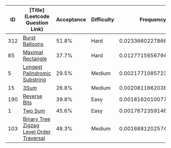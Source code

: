 |ID|[Title](Leetcode Question Link)|Acceptance|Difficulty|Frequency|
|----|-----|----|---|---|
|312|[Burst Balloons]( https://leetcode.com/problems/burst-balloons)|51.8%|Hard|0.023366022786649468|
|85|[Maximal Rectangle]( https://leetcode.com/problems/maximal-rectangle)|37.7%|Hard|0.012771565679487524|
|5|[Longest Palindromic Substring]( https://leetcode.com/problems/longest-palindromic-substring)|29.5%|Medium|0.0021771085723255794|
|15|[3Sum]( https://leetcode.com/problems/3sum)|26.8%|Medium|0.002081166203824567|
|190|[Reverse Bits]( https://leetcode.com/problems/reverse-bits)|39.8%|Easy|0.001816201007777261|
|1|[Two Sum]( https://leetcode.com/problems/two-sum)|45.6%|Easy|0.001767235914611495|
|103|[Binary Tree Zigzag Level Order Traversal]( https://leetcode.com/problems/binary-tree-zigzag-level-order-traversal)|48.3%|Medium|0.0016881202574030904|
